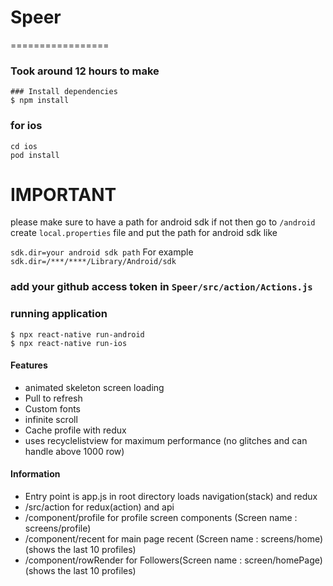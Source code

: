 # Speer

=================
### Took around 12 hours to make

```
### Install dependencies
$ npm install
```
### for ios

```
cd ios
pod install
```
# IMPORTANT 


please make sure to have a path for android sdk if not 
then go to
```/android```
create  ```local.properties``` file
and put the path for android sdk  like

```sdk.dir=your android sdk path```
For example 
```sdk.dir=/***/****/Library/Android/sdk```

### add your github access token in ```Speer/src/action/Actions.js```
### running application
```
$ npx react-native run-android
$ npx react-native run-ios
```

####  Features
 * animated skeleton screen loading
 * Pull to refresh
 * Custom fonts
 * infinite scroll
 * Cache profile with redux
 * uses recyclelistview for maximum performance (no glitches and can handle above 1000 row)
 
 



#### Information
 * Entry point is app.js in root directory loads navigation(stack) and redux
 * /src/action for redux(action) and api
 * /component/profile for profile screen components  (Screen name : screens/profile)
 * /component/recent for main page recent (Screen name : screens/home) (shows the last 10 profiles)
 * /component/rowRender for Followers(Screen name : screen/homePage) (shows the last 10 profiles)
 

   

      
   
